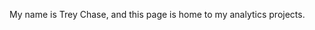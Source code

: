 My name is Trey Chase, and this page is home to my analytics projects. 

<!---
TreyChase/TreyChase is a ✨ special ✨ repository because its `README.md` (this file) appears on your GitHub profile.
You can click the Preview link to take a look at your changes.
--->
